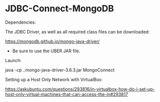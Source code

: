 # JDBC-Connect-MongoDB


Dependencies:

The JDBC Driver, as well as all required class files can be downloaded:

https://mongodb.github.io/mongo-java-driver/

* Be sure to use the UBER JAR file.


Launch:

java -cp .:mongo-java-driver-3.6.3.jar MongoConnect



Setting up a Host Only Network with VirtualBox:

https://askubuntu.com/questions/293816/in-virtualbox-how-do-i-set-up-host-only-virtual-machines-that-can-access-the-in#293817
